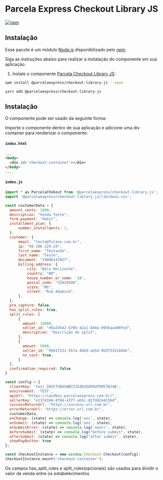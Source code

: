 # Parcela Express Checkout Library JS

[![npm](https://img.shields.io/npm/v/@parcelaexpress/checkout-library-js.svg)](https://www.npmjs.com/package/@parcelaexpress/checkout-library-js)

## Instalação

Esse pacote é um módulo [Node.js](https://nodejs.org/en/) disponibilizado pelo 
[npm](https://www.npmjs.com/).

Siga as instruções abaixo para realizar a instalação do componente em sua aplicação.

1. Instale o componente [Parcela Checkout Library JS](https://www.npmjs.com/package/@parcelaexpress/checkout-library-js):

  ```sh
  npm install @parcelaexpress/checkout-library-js --save
  ```

  ```sh
  yarn add @parcelaexpress/checkout-library-js
  ```

## Instalação

O componente pode ser usado da seguinte forma:

Importe o componente dentro de sua aplicação e adicione uma div container para renderizar o componente:

#### **`index.html`**
  ```html
...
<body>
    <div id='checkout-container'></div>
</body>
...
  ```

#### **`index.js`**
  ```js
import * as ParcelaChekout from '@parcelaexpress/checkout-library-js';
import '@parcelaexpress/checkout-library-js/lib/main.css';

const customerData = {
    amount_cents: 1000,
    description: "Venda Teste",
    form_payment: "debit",
    installment_plan: {
        number_installments: 1,
    },
    customer: {
        email: "teste@fulano.com.br",
        ip: "99.106.129.24",
        first_name: "Testando",
        last_name: "Teste",
        document: "29896147027",
        billing_address: {
            city: "Belo Horizonte",
            country: "BR",
            house_number_or_name: '10',
            postal_code: "31010500",
            state: "MG",
            street: "Rua Adamina",
        },
    },
    pre_capture: false,
    has_split_rules: true,
    split_rules: [
        {
          amount: 10000,
          seller_id: "d6a245d2-b705-42a1-8d4a-0956aaa00fed",
          description: "Descrição do split",
        },
        {
          amount: 5000,
          seller_id: "99d1f231-557a-44b9-ae5d-9b5f533c684e",
          no_cost: true,
        }
    ],
    confirmation_required: false
}

const config = {
    clientKey: 'test_IBIF7UD6SNB7ZJG3KVEGM3UP5M57BJ4B',
    environment: 'TEST',
    apiUrl: "https://sandbox.parcelaexpress.com.br/",
    sellerKey: "e137d1b6-8f84-4377-ab5c-d27dd24415bd",
    successReturnUrl: "https://success-url.com.br",
    errorReturnUrl: "https://error-url.com.br",
    customerData,
    onChange: (state) => console.log('onc', state),
    onSubmit: (state) => console.log('ons', state),
    onSubmitError: (state) => console.log('onerr', state),
    beforeSubmit: (state) => console.log("before submit", state),
    afterSubmit: (state) => console.log("after submit", state),
    showPayButton: true
};

const checkoutInstance = new window.Checkout.Checkout(config);
checkoutInstance.mount('checkout-container');
  ```


Os campos has_split_rules e split_rules(opcionais) são usados para dividir o valor da venda entre os estabelecimentos